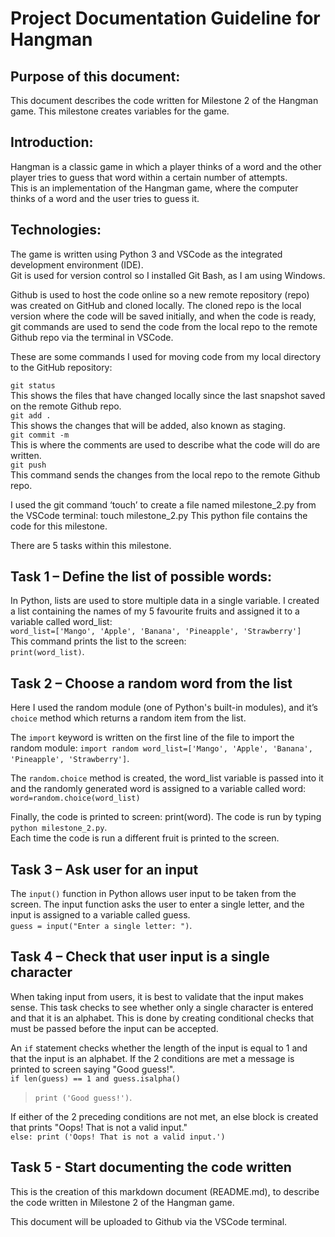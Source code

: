 # Project Documentation Guideline for Hangman 

## Purpose of this document:
This document describes the code written for Milestone 2 of the Hangman game. This milestone creates variables for the game.

## Introduction:
Hangman is a classic game in which a player thinks of a word and the other player tries to guess that word within a certain number of attempts.  
This is an implementation of the Hangman game, where the computer thinks of a word and the user tries to guess it. 

## Technologies:
The game is written using Python 3 and VSCode as the integrated development environment (IDE).  
Git is used for version control so I installed Git Bash, as I am using Windows.  

Github is used to host the code online so a new remote repository (repo) was created on GitHub and cloned locally. The cloned repo is the local version where the code will be saved initially, and when the code is ready, git commands are used to send the code from the local repo to the remote Github repo via the terminal in VSCode.

These are some commands I used for moving code from my local directory to the GitHub repository:  

`git status`  
This shows the files that have changed locally since the last snapshot saved on the remote Github repo.  
`git add .`  
This shows the changes that will be added, also known as staging.  
`git commit -m`  
This is where the comments are used to describe what the code will do are written.  
`git push`  
This command sends the changes from the local repo to the remote Github repo.  
  

I used the git command ‘touch’ to create a file named milestone_2.py from the VSCode terminal:
touch milestone_2.py 
This python file contains the code for this milestone. 
  
There are 5 tasks within this milestone.  

## Task 1 – Define the list of possible words:
In Python, lists are used to store multiple data in a single variable. 
I created a list containing the names of my 5 favourite fruits and assigned it to a variable called word_list:  
`word_list=['Mango', 'Apple', 'Banana', 'Pineapple', 'Strawberry']`    
This command prints the list to the screen:  
`print(word_list)`.
  
## Task 2 – Choose a random word from the list
Here I used the random module (one of Python's built-in modules), and it’s `choice` method which returns a random item from the list.  

The `import` keyword is written on the first line of the file to import the random module:
`import random
word_list=['Mango', 'Apple', 'Banana', 'Pineapple', 'Strawberry']`.  

The `random.choice` method is created, the word_list variable is passed into it and the randomly generated word is assigned to a variable called word:  
`word=random.choice(word_list)`  

Finally, the code is printed to screen:
print(word).
The code is run by typing `python milestone_2.py`.  
Each time the code is run a different fruit is printed to the screen. 

## Task 3 – Ask user for an input
The `input()` function in Python allows user input to be taken from the screen.
The input function asks the user to enter a single letter, and the input is assigned to a variable called guess.  
`guess = input("Enter a single letter: ")`.

## Task 4 – Check that user input is a single character
When taking input from users, it is best to validate that the input makes sense. This task checks to see whether only a single character is entered and that it is an alphabet. 
This is done by creating conditional checks that must be passed before the input can be accepted.

An `if` statement checks whether the length of the input is equal to 1 and that the input is an alphabet.
If the 2 conditions are met a message is printed to screen saying "Good guess!".  
`if len(guess) == 1 and guess.isalpha()`    
>`print ('Good guess!')`.  

If either of the 2 preceding conditions are not met, an else block is created that prints "Oops! That is not a valid input."  
`else:
       print ('Oops! That is not a valid input.')`
     
## Task 5 - Start documenting the code written 
This is the creation of this markdown document (README.md), to describe the code written in Milestone 2 of the Hangman game.  

This document will be uploaded to Github via the VSCode terminal.
